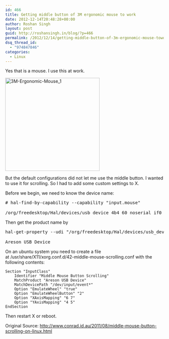 ```yaml
---
id: 466
title: Getting middle button of 3M ergonomic mouse to work
date: 2012-12-14T20:48:28+00:00
author: Roshan Singh
layout: post
guid: http://roshansingh.in/blog/?p=466
permalink: /2012/12/14/getting-middle-button-of-3m-ergonomic-mouse-towork/
dsq_thread_id:
  - "974847846"
categories:
  - Linux
---
```

Yes that is a mouse. I use this at work.

<a href="http://roshansingh.in/blog/2012/12/14/getting-middle-button-of-3m-ergonomic-mouse-towork/3m-ergonomic-mouse_1/" rel="attachment wp-att-467"><img class="alignnone size-medium wp-image-467" alt="3M-Ergonomic-Mouse_1" src="http://roshansingh.in.cp-22.webhostbox.net/blog/wp-content/uploads/2012/12/3M-Ergonomic-Mouse_1-300x296.jpg" width="300" height="296" srcset="http://roshansingh.in/blog/wp-content/uploads/2012/12/3M-Ergonomic-Mouse_1-300x296.jpg 300w, http://roshansingh.in/blog/wp-content/uploads/2012/12/3M-Ergonomic-Mouse_1.jpg 600w" sizes="(max-width: 300px) 100vw, 300px" /></a>

But the default configurations did not let me use the middle button. I wanted to use it for scrolling. So I had to add some custom settings to X.

Before we begin, we need to know the device name:

<pre># hal-find-by-capability --capability "input.mouse"

/org/freedesktop/Hal/devices/usb_device_4b4_60_noserial_if0_logicaldev_input</pre>

Then get the product name by

<pre>hal-get-property --udi "/org/freedesktop/Hal/devices/usb_device_4b4_60_noserial_if0_logicaldev_input" --key "info.product"

Areson USB Device</pre>

On an ubuntu system you need to create a file at /usr/share/X11/xorg.conf.d/42-middle-mouse-scrolling.conf with the following contents:

    
    Section "InputClass"
        Identifier "Middle Mouse Button Scrolling"
        MatchProduct "Areson USB Device"
        MatchDevicePath "/dev/input/event*"
        Option "EmulateWheel" "true"
        Option "EmulateWheelButton" "2"
        Option "XAxisMapping" "6 7"
        Option "YAxisMapping" "4 5"
    EndSection
    

Then restart X or reboot.

Original Source: <http://www.conrad.id.au/2011/08/middle-mouse-button-scrolling-on-linux.html>